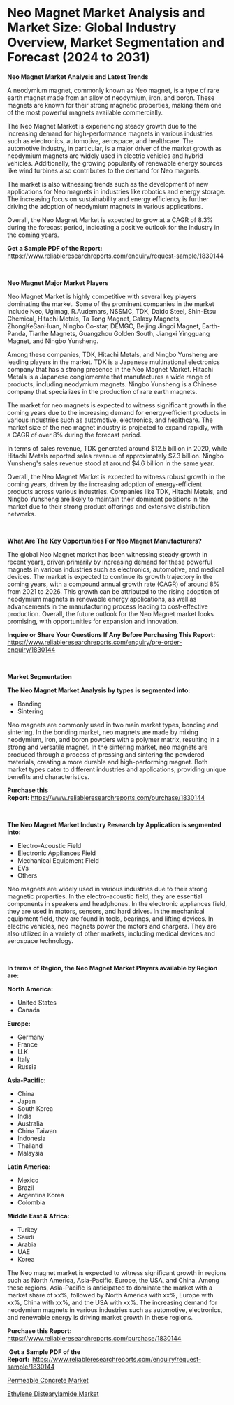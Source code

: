 <p><h1>Neo Magnet Market Analysis and Market Size: Global Industry Overview, Market Segmentation and Forecast (2024 to 2031)</h1></p><p><strong>Neo Magnet Market Analysis and Latest Trends</strong></p>
<p><p>A neodymium magnet, commonly known as Neo magnet, is a type of rare earth magnet made from an alloy of neodymium, iron, and boron. These magnets are known for their strong magnetic properties, making them one of the most powerful magnets available commercially.</p><p>The Neo Magnet Market is experiencing steady growth due to the increasing demand for high-performance magnets in various industries such as electronics, automotive, aerospace, and healthcare. The automotive industry, in particular, is a major driver of the market growth as neodymium magnets are widely used in electric vehicles and hybrid vehicles. Additionally, the growing popularity of renewable energy sources like wind turbines also contributes to the demand for Neo magnets.</p><p>The market is also witnessing trends such as the development of new applications for Neo magnets in industries like robotics and energy storage. The increasing focus on sustainability and energy efficiency is further driving the adoption of neodymium magnets in various applications.</p><p>Overall, the Neo Magnet Market is expected to grow at a CAGR of 8.3% during the forecast period, indicating a positive outlook for the industry in the coming years.</p></p>
<p><strong>Get a Sample PDF of the Report:&nbsp;</strong> <a href="https://www.reliableresearchreports.com/enquiry/request-sample/1830144">https://www.reliableresearchreports.com/enquiry/request-sample/1830144</a></p>
<p>&nbsp;</p>
<p><strong>Neo Magnet Major Market Players</strong></p>
<p><p>Neo Magnet Market is highly competitive with several key players dominating the market. Some of the prominent companies in the market include Neo, Ugimag, R.Audemars, NSSMC, TDK, Daido Steel, Shin-Etsu Chemical, Hitachi Metals, Ta Tong Magnet, Galaxy Magnets, ZhongKeSanHuan, Ningbo Co-star, DEMGC, Beijing Jingci Magnet, Earth-Panda, Tianhe Magnets, Guangzhou Golden South, Jiangxi Yingguang Magnet, and Ningbo Yunsheng.</p><p>Among these companies, TDK, Hitachi Metals, and Ningbo Yunsheng are leading players in the market. TDK is a Japanese multinational electronics company that has a strong presence in the Neo Magnet Market. Hitachi Metals is a Japanese conglomerate that manufactures a wide range of products, including neodymium magnets. Ningbo Yunsheng is a Chinese company that specializes in the production of rare earth magnets.</p><p>The market for neo magnets is expected to witness significant growth in the coming years due to the increasing demand for energy-efficient products in various industries such as automotive, electronics, and healthcare. The market size of the neo magnet industry is projected to expand rapidly, with a CAGR of over 8% during the forecast period.</p><p>In terms of sales revenue, TDK generated around $12.5 billion in 2020, while Hitachi Metals reported sales revenue of approximately $7.3 billion. Ningbo Yunsheng's sales revenue stood at around $4.6 billion in the same year.</p><p>Overall, the Neo Magnet Market is expected to witness robust growth in the coming years, driven by the increasing adoption of energy-efficient products across various industries. Companies like TDK, Hitachi Metals, and Ningbo Yunsheng are likely to maintain their dominant positions in the market due to their strong product offerings and extensive distribution networks.</p></p>
<p>&nbsp;</p>
<p><strong>What Are The Key Opportunities For Neo Magnet Manufacturers?</strong></p>
<p><p>The global Neo Magnet market has been witnessing steady growth in recent years, driven primarily by increasing demand for these powerful magnets in various industries such as electronics, automotive, and medical devices. The market is expected to continue its growth trajectory in the coming years, with a compound annual growth rate (CAGR) of around 8% from 2021 to 2026. This growth can be attributed to the rising adoption of neodymium magnets in renewable energy applications, as well as advancements in the manufacturing process leading to cost-effective production. Overall, the future outlook for the Neo Magnet market looks promising, with opportunities for expansion and innovation.</p></p>
<p><strong>Inquire or Share Your Questions If Any Before Purchasing This Report:</strong> <a href="https://www.reliableresearchreports.com/enquiry/pre-order-enquiry/1830144">https://www.reliableresearchreports.com/enquiry/pre-order-enquiry/1830144</a></p>
<p>&nbsp;</p>
<p><strong>Market Segmentation</strong></p>
<p><strong>The Neo Magnet Market Analysis by types is segmented into:</strong></p>
<p><ul><li>Bonding</li><li>Sintering</li></ul></p>
<p><p>Neo magnets are commonly used in two main market types, bonding and sintering. In the bonding market, neo magnets are made by mixing neodymium, iron, and boron powders with a polymer matrix, resulting in a strong and versatile magnet. In the sintering market, neo magnets are produced through a process of pressing and sintering the powdered materials, creating a more durable and high-performing magnet. Both market types cater to different industries and applications, providing unique benefits and characteristics.</p></p>
<p><strong>Purchase this Report:&nbsp;</strong><a href="https://www.reliableresearchreports.com/purchase/1830144">https://www.reliableresearchreports.com/purchase/1830144</a></p>
<p>&nbsp;</p>
<p><strong>The Neo Magnet Market Industry Research by Application is segmented into:</strong></p>
<p><ul><li>Electro-Acoustic Field</li><li>Electronic Appliances Field</li><li>Mechanical Equipment Field</li><li>EVs</li><li>Others</li></ul></p>
<p><p>Neo magnets are widely used in various industries due to their strong magnetic properties. In the electro-acoustic field, they are essential components in speakers and headphones. In the electronic appliances field, they are used in motors, sensors, and hard drives. In the mechanical equipment field, they are found in tools, bearings, and lifting devices. In electric vehicles, neo magnets power the motors and chargers. They are also utilized in a variety of other markets, including medical devices and aerospace technology.</p></p>
<p>&nbsp;</p>
<p><strong>In terms of Region, the Neo Magnet Market Players available by Region are:</strong></p>
<p>
    <p> <strong> North America: </strong>
        <ul>
            <li>United States</li>
            <li>Canada</li>
        </ul>
        </p> 
    <p> <strong> Europe: </strong>
        <ul>
            <li>Germany</li>
            <li>France</li>
            <li>U.K.</li>
            <li>Italy</li>
            <li>Russia</li>
        </ul>
        </p> 
    <p> <strong> Asia-Pacific: </strong>
        <ul>
            <li>China</li>
            <li>Japan</li>
            <li>South Korea</li>
            <li>India</li>
            <li>Australia</li>
            <li>China Taiwan</li>
            <li>Indonesia</li>
            <li>Thailand</li>
            <li>Malaysia</li>
        </ul>
        </p> 
    <p> <strong> Latin America: </strong>
        <ul>
            <li>Mexico</li>
            <li>Brazil</li>
            <li>Argentina Korea</li>
            <li>Colombia</li>
        </ul>
        </p> 
    <p> <strong> Middle East & Africa: </strong>
        <ul>
            <li>Turkey</li>
            <li>Saudi</li>
            <li>Arabia</li>
            <li>UAE</li>
            <li>Korea</li>
        </ul>
    </p>
    </p>
<p><p>The Neo magnet market is expected to witness significant growth in regions such as North America, Asia-Pacific, Europe, the USA, and China. Among these regions, Asia-Pacific is anticipated to dominate the market with a market share of xx%, followed by North America with xx%, Europe with xx%, China with xx%, and the USA with xx%. The increasing demand for neodymium magnets in various industries such as automotive, electronics, and renewable energy is driving market growth in these regions.</p></p>
<p><strong>Purchase this Report: </strong><a href="https://www.reliableresearchreports.com/purchase/1830144">https://www.reliableresearchreports.com/purchase/1830144</a></p>
<p>&nbsp;<strong>Get a Sample PDF of the Report:&nbsp;&nbsp;</strong><a href="https://www.reliableresearchreports.com/enquiry/request-sample/1830144">https://www.reliableresearchreports.com/enquiry/request-sample/1830144</a></p>
<p><strong></strong></p>
<p><p><a href="https://github.com/nancykennedykellievqfqt2/Market-Research-Report-List-1/blob/main/permeable-concrete-market.md">Permeable Concrete Market</a></p><p><a href="https://iodized-pantydraco-05c.notion.site/Ethylene-Distearylamide-Market-A-Comprehensive-Report-of-its-Market-Share-Growth-Trends-2024-20-0a0c9ce73173447fbbb8128370a5be6f">Ethylene Distearylamide Market</a></p></p>